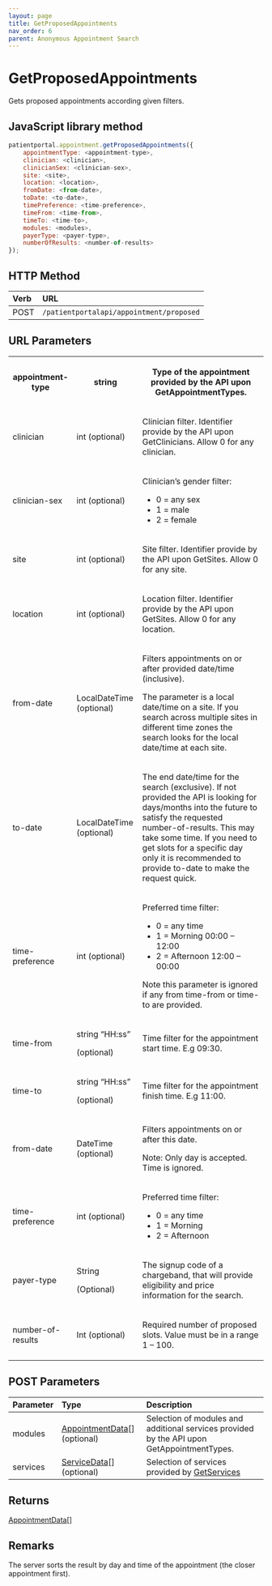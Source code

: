 ```yaml
---
layout: page
title: GetProposedAppointments
nav_order: 6
parent: Anonymous Appointment Search
---
```


# GetProposedAppointments
Gets proposed appointments according given filters.

## JavaScript library method

```javascript
patientportal.appointment.getProposedAppointments({
    appointmentType: <appointment-type>,
    clinician: <clinician>,
    clinicianSex: <clinician-sex>,
    site: <site>,
    location: <location>,
    fromDate: <from-date>,
    toDate: <to-date>,
    timePreference: <time-preference>,
    timeFrom: <time-from>,
    timeTo: <time-to>,
    modules: <modules>,
    payerType: <payer-type>,
    numberOfResults: <number-of-results>
});
```

## HTTP Method

| Verb | URL                                               |
|:-----|:--------------------------------------------------|
| POST | `/patientportalapi/appointment/proposed` |

## URL Parameters

<table><tbody><tr><th><p>appointment-type</p></th><th><p>string</p></th><th><p>Type of the appointment provided by the API upon GetAppointmentTypes.</p></th></tr><tr><td><p>clinician</p></td><td><p>int (optional)</p></td><td><p>Clinician filter. Identifier provide by the API upon GetClinicians. Allow 0 for any clinician.</p></td></tr><tr><td><p>clinician-sex</p></td><td><p>int (optional)</p></td><td><p>Clinician’s gender filter:</p><ul><li>0 = any sex</li><li>1 = male</li><li>2 = female</li></ul></td></tr><tr><td><p>site</p></td><td><p>int (optional)</p></td><td><p>Site filter. Identifier provide by the API upon GetSites. Allow 0 for any site.</p></td></tr><tr><td><p>location</p></td><td><p>int (optional)</p></td><td><p>Location filter. Identifier provide by the API upon GetSites. Allow 0 for any location.</p></td></tr><tr><td><p>from-date</p></td><td><p>LocalDateTime (optional)</p></td><td><p>Filters appointments on or after provided date/time (inclusive).</p><p>The parameter is a local date/time on a site. If you search across multiple sites in different time zones the search looks for the local date/time at each site.</p></td></tr><tr><td><p>to-date</p></td><td><p>LocalDateTime (optional)</p></td><td><p>The end date/time for the search (exclusive). If not provided the API is looking for days/months into the future to satisfy the requested number-of-results. This may take some time. If you need to get slots for a specific day only it is recommended to provide to-date to make the request quick.</p></td></tr><tr><td><p>time-preference</p></td><td><p>int (optional)</p></td><td><p>Preferred time filter:</p><ul><li>0 = any time</li><li>1 = Morning 00:00 – 12:00</li><li>2 = Afternoon 12:00 – 00:00</li></ul><p>Note this parameter is ignored if any from time-from or time-to are provided.</p></td></tr><tr><td><p>time-from</p></td><td><p>string “HH:ss”</p><p>(optional)</p></td><td><p>Time filter for the appointment start time. E.g 09:30.</p></td></tr><tr><td><p>time-to</p></td><td><p>string “HH:ss”</p><p>(optional)</p></td><td><p>Time filter for the appointment finish time. E.g 11:00.</p></td></tr><tr><td><p>from-date</p></td><td><p>DateTime (optional)</p></td><td><p>Filters appointments on or after this date.</p><p>Note: Only day is accepted. Time is ignored.</p></td></tr><tr><td><p>time-preference</p></td><td><p>int (optional)</p></td><td><p>Preferred time filter:</p><ul><li>0 = any time</li><li>1 = Morning</li><li>2 = Afternoon</li></ul></td></tr><tr><td><p>payer-type</p></td><td><p>String</p><p>(Optional)</p></td><td><p>The signup code of a chargeband, that will provide eligibility and price information for the search.</p></td></tr><tr><td><p>number-of-results</p></td><td><p>Int (optional)</p></td><td><p>Required number of proposed slots. Value must be in a range 1 – 100.</p></td></tr></tbody></table>

## POST Parameters

| Parameter | Type   | Description                                                 |
|:----------|:-------|:------------------------------------------------------------|
| modules | [AppointmentData](../objects-and-data-types/appointmentdata)[] (optional) | Selection of modules and additional services provided by the API upon GetAppointmentTypes. |
| services | [ServiceData](../objects-and-data-types/servicedata)[] (optional) | Selection of services provided by [GetServices](#_GetServices) |

## Returns

[AppointmentData](../objects-and-data-types/appointmentdata)[]

## Remarks

The server sorts the result by day and time of the appointment (the closer appointment first).
